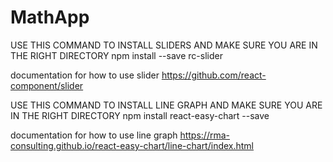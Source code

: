 # MathApp
USE THIS COMMAND TO INSTALL SLIDERS AND MAKE SURE YOU ARE IN THE RIGHT DIRECTORY 
npm install --save rc-slider

documentation for how to use slider
https://github.com/react-component/slider

USE THIS COMMAND TO INSTALL LINE GRAPH AND MAKE SURE YOU ARE IN THE RIGHT DIRECTORY npm install react-easy-chart --save

documentation for how to use line graph
https://rma-consulting.github.io/react-easy-chart/line-chart/index.html
